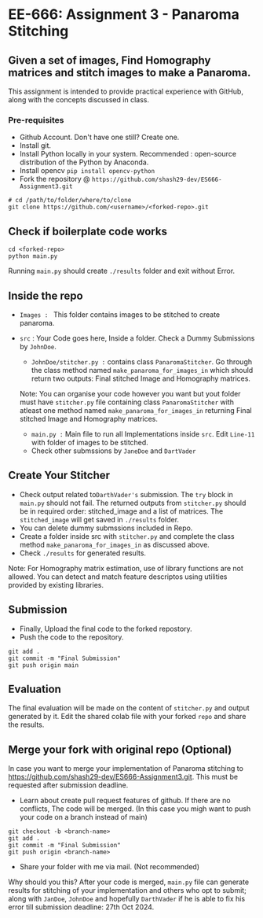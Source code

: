 
# EE-666: Assignment 3 - Panaroma Stitching

## Given a set of images, Find Homography matrices and stitch images to make a Panaroma.
This assignment is intended to provide practical experience with GitHub, along with the concepts discussed in class.


### Pre-requisites
 - Github Account.  Don't have one still? Create one. 
 - Install git.
 - Install Python locally in your system. Recommended : open-source distribution of the Python by Anaconda.
 - Install opencv ```pip install opencv-python```
 - Fork the repository @ `https://github.com/shash29-dev/ES666-Assignment3.git`  

```
# cd /path/to/folder/where/to/clone
git clone https://github.com/<username>/<forked-repo>.git 
```

## Check if boilerplate code works

```
cd <forked-repo>
python main.py
```

Running `main.py` should create `./results` folder and exit without Error. 


## Inside the repo
 - `Images : ` This folder contains images to be stitched to create panaroma.
 - `src` : Your Code goes here, Inside a folder. Check a Dummy Submissions by `JohnDoe`.
    - `JohnDoe/stitcher.py :` contains class `PanaromaStitcher`. Go through the class method named `make_panaroma_for_images_in` which should return two outputs: Final stitched Image and Homography matrices.

    Note:  You can organise your code however you want but yout folder must have `stitcher.py` file containing class `PanaromaStitcher` with atleast one method named `make_panaroma_for_images_in` returning Final stitched Image and Homography matrices.

    - `main.py :` Main file to run all Implementations inside `src`. Edit `Line-11` with folder of images to be stitched.
    - Check other submssions by `JaneDoe` and `DartVader`


## Create Your Stitcher

 - Check output related to`DarthVader's` submission. The `try` block in `main.py` should not fail. The returned outputs from `stitcher.py` should be in required order: stitched_image and a list of matrices. The `stitched_image` will get saved in `./results` folder.
 - You can delete dummy submssions included in Repo. 
 - Create a folder inside src with `stitcher.py` and complete the class method `make_panaroma_for_images_in` as discussed above.
 - Check `./results` for generated results.

Note: For Homography matrix estimation, use of library functions are not allowed. You can detect and match feature descriptos using utilities provided by existing libraries.


## Submission
 - Finally, Upload the final code to the forked repostory. 
 - Push the code to the repository.

```
git add .
git commit -m "Final Submission"
git push origin main
```

## Evaluation
The final evaluation will be made on the content of `stitcher.py` and output generated by it. 
Edit the shared colab file with your forked `repo` and share the results.



## Merge your fork with original repo (Optional) 
In case you want to merge your implementation of Panaroma stitching to https://github.com/shash29-dev/ES666-Assignment3.git. This must be requested after submission deadline. 

 - Learn about create pull request features of github. If there are no conflicts, The code will be merged. (In this case you migh want to push your code on a branch instead of main)
  ```
  git checkout -b <branch-name>
  git add .
  git commit -m "Final Submission"
  git push origin <branch-name>
  ```
  - Share your folder with me via mail. (Not recommended)


Why should you this? After your code is merged, `main.py` file can generate results for stitching of your implementation and others who opt to submit; along with `JanDoe`, `JohnDoe` and hopefully `DarthVader` if he is able to fix his error till submission deadline: 27th Oct 2024.

